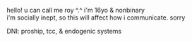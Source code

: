 hello! u can call me roy ^.^ i'm 16yo & nonbinary
<br>
i'm socially inept, so this will affect how i communicate. sorry

DNI: proship, tcc, & endogenic systems
